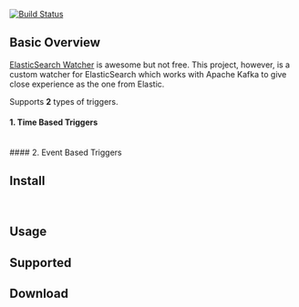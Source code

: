 [![Build Status](https://travis-ci.org/malike/elasticsearch-kafka-watch.svg?branch=master)](https://travis-ci.org/malike/elasticsearch-kafka-watch)

## Basic Overview

[ElasticSearch Watcher](https://www.elastic.co/products/x-pack/alerting) is awesome but not free.
This project, however, is a custom watcher for ElasticSearch which works with Apache Kafka to give close experience as the one from Elastic.

Supports **2** types of triggers.

#### 1. Time Based Triggers
<br>
#### 2. Event Based Triggers

<br>

## Install


<br>

## Usage


## Supported

## Download





